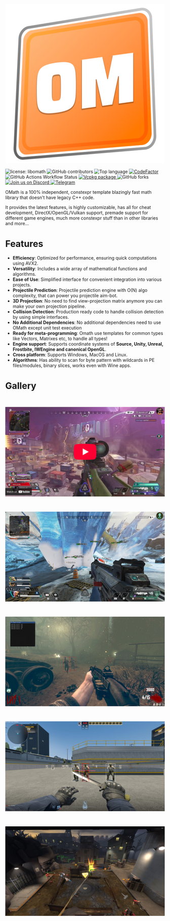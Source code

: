 <div class="center-text">
<!-- Banner -->
<p>
  <img src="images/logos/omath_logo_macro.png" alt="omath banner">
</p>

<!-- Badges -->
<p>
  <img src="https://img.shields.io/badge/license-libomath-orange" alt="license: libomath">
  <img src="https://img.shields.io/github/contributors/orange-cpp/omath" alt="GitHub contributors">
  <img src="https://img.shields.io/github/languages/top/orange-cpp/omath" alt="Top language">
  <a href="https://www.codefactor.io/repository/github/orange-cpp/omath">
    <img src="https://www.codefactor.io/repository/github/orange-cpp/omath/badge" alt="CodeFactor">
  </a>
  <img src="https://img.shields.io/github/actions/workflow/status/orange-cpp/omath/cmake-multi-platform.yml" alt="GitHub Actions Workflow Status">
  <a href="https://repology.org/project/orange-math/versions">
    <img src="https://repology.org/badge/version-for-repo/vcpkg/orange-math.svg" alt="Vcpkg package">
  </a>
  <img src="https://img.shields.io/github/forks/orange-cpp/omath" alt="GitHub forks">
  <a href="https://discord.gg/eDgdaWbqwZ">
    <img src="https://dcbadge.limes.pink/api/server/https://discord.gg/eDgdaWbqwZ?style=flat" alt="Join us on Discord">
  </a>
  <a href="https://t.me/orangennotes">
    <img src="https://img.shields.io/badge/Telegram-2CA5E0?style=flat-squeare&logo=telegram&logoColor=white" alt="Telegram">
  </a>
</p>
</div>
OMath is a 100% independent, constexpr template blazingly fast math library that doesn't have legacy C++ code.

It provides the latest features, is highly customizable, has all for cheat development, DirectX/OpenGL/Vulkan support, premade support for different game engines, much more constexpr stuff than in other libraries and more...


# Features
- **Efficiency**: Optimized for performance, ensuring quick computations using AVX2.
- **Versatility**: Includes a wide array of mathematical functions and algorithms.
- **Ease of Use**: Simplified interface for convenient integration into various projects.
- **Projectile Prediction**: Projectile prediction engine with O(N) algo complexity, that can power you projectile aim-bot.
- **3D Projection**: No need to find view-projection matrix anymore you can make your own projection pipeline.
- **Collision Detection**: Production ready code to handle collision detection by using simple interfaces.
- **No Additional Dependencies**: No additional dependencies need to use OMath except unit test execution
- **Ready for meta-programming**: Omath use templates for common types like Vectors, Matrixes etc, to handle all types!
- **Engine support**: Supports coordinate systems of **Source, Unity, Unreal, Frostbite, IWEngine and canonical OpenGL**.
- **Cross platform**: Supports Windows, MacOS and Linux.
- **Algorithms**: Has ability to scan for byte pattern with wildcards in PE files/modules, binary slices, works even with Wine apps.

# Gallery

<br>

[![Youtube Video](images/yt_previews/img.png)](https://youtu.be/lM_NJ1yCunw?si=-Qf5yzDcWbaxAXGQ)

<br>

![APEX Preview]

<br>

![BO2 Preview]

<br>

![CS2 Preview]

<br>

![TF2 Preview]

<br>
<br>

<!----------------------------------{ Images }--------------------------------->
[APEX Preview]: images/showcase/apex.png
[BO2 Preview]: images/showcase/cod_bo2.png
[CS2 Preview]: images/showcase/cs2.jpeg
[TF2 Preview]: images/showcase/tf2.jpg